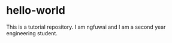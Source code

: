 # hello-world
This is a tutorial repository.
I am ngfuwai and I am a second year engineering student.
